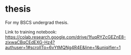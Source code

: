 # thesis
For my BSCS undergrad thesis.

Link to training notebook:
https://colab.research.google.com/drive/1fuqRYZcGEZnE8-zixwaCBqCEdEXG-Hz4?authuser=1#scrollTo=6vYtMQNg4R4E&line=1&uniqifier=1
